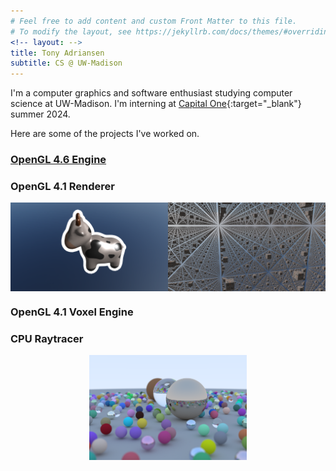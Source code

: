 ```yaml
---
# Feel free to add content and custom Front Matter to this file.
# To modify the layout, see https://jekyllrb.com/docs/themes/#overriding-theme-defaults
<!-- layout: -->
title: Tony Adriansen
subtitle: CS @ UW-Madison
---
```


I'm a computer graphics and software enthusiast studying computer science at UW-Madison. I'm interning at [Capital One](https://www.capitalone.com/tech/){:target="\_blank"} summer 2024.

Here are some of the projects I've worked on.

### [OpenGL 4.6 Engine](https://github.com/tonadr1022/opengl_modern)

### OpenGL 4.1 Renderer

<a style="display: flex;" class="project" href="https://github.com/tonadr1022/opengl_renderer">
    <img src="/assets/img/opengl_renderer_1.png" alt="Renderer Picture 1" style="width: 50%;">
    <img src="/assets/img/opengl_renderer_2.png" alt="Renderer Picture 2" style="width: 50%;">
</a>

### OpenGL 4.1 Voxel Engine

### CPU Raytracer

<a style="display: flex; justify-content: center;" href="https://github.com/tonadr1022/CPURayTrace">
    <img src="/assets/img/cpu_raytrace_1.png" alt="CPU Raytrace 1" style="width: 50%;">
</a>
